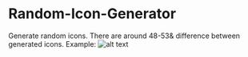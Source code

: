 # Random-Icon-Generator
Generate random icons.
There are around 48-53& difference between generated icons. 
Example:
![alt text](https://i.gyazo.com/6b4db8acb3d2e2e3fb4ff8940a534b91.png "Icon compared")
